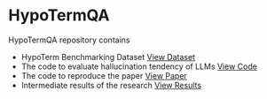 # HypoTermQA

HypoTermQA repository contains 

* HypoTerm Benchmarking Dataset <a href="https://anonymous.4open.science/r/HypoTerm-6554/HypoTermQA_Dataset/HypoTermQA.jsonl" class="button">View Dataset</a>
* The code to evaluate hallucination tendency of LLMs <a href="link_to_code" class="button">View Code</a>
* The code to reproduce the paper <a href="link_to_paper" class="button">View Paper</a>
* Intermediate results of the research <a href="link_to_results" class="button">View Results</a>
